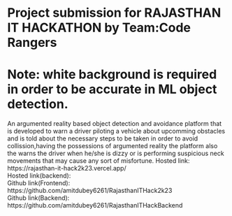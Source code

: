 <h1>Project submission for RAJASTHAN IT HACKATHON by Team:Code Rangers</h1>
<h1>Note: white background is required in order to be accurate in ML object detection.</h1>
An argumented reality based object detection and avoidance platform that is developed to warn a driver piloting a vehicle about upcomming obstacles and is told about the necessary steps to be taken in order to avoid collission,having the possessions of argumented reality the platform also the warns the driver when he/she is dizzy or is performing suspicious neck movements that may cause any sort of misfortune.
Hosted link: https://rajasthan-it-hack2k23.vercel.app/<br>
Hosted link(backend):<br>
Github link(Frontend): https://github.com/amitdubey6261/RajasthanITHack2k23<br>
Github link(Backend): https://github.com/amitdubey6261/RajasthanITHackBackend<br>

